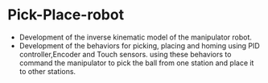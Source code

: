 # Pick-Place-robot
-  Development of the inverse kinematic model of the manipulator robot.
-  Development of the behaviors for picking, placing and homing using PID controller,Encoder and Touch sensors. using these behaviors to command the manipulator to       pick the ball from one station and place it to other stations.
